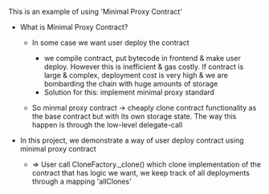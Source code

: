 This is an example of using 'Minimal Proxy Contract'

- What is Minimal Proxy Contract?    
    - In some case we want user deploy the contract
        - we compile contract, put bytecode in frontend & make user deploy. However this is  inefficient & gas costly. If contract is large & complex, deployment cost is very high & we are bombarding the chain with huge amounts of storage
        - Solution for this: implement minimal proxy standard
    
    - So minmal proxy contract -> cheaply clone contract functionality as the base contract but with its own storage state.
    The way this happen is through the low-level delegate-call

- In this project, we demonstrate a way of user deploy contract using minimal proxy contract
    - => User call CloneFactory._clone() which clone implementation of the contract that has logic we want, we keep track of all deployments through a mapping 'allClones'